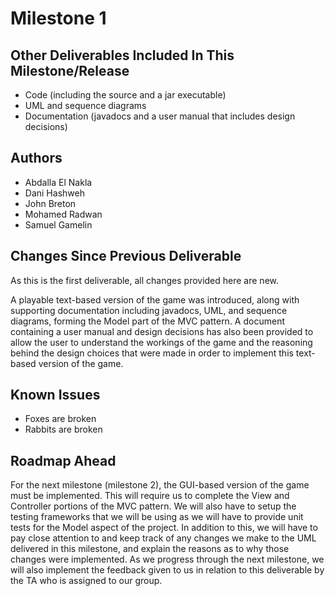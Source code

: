 # Milestone 1

## Other Deliverables Included In This Milestone/Release
- Code (including the source and a jar executable)
- UML and sequence diagrams
- Documentation (javadocs and a user manual that includes design decisions)

## Authors
- Abdalla El Nakla
- Dani Hashweh
- John Breton
- Mohamed Radwan
- Samuel Gamelin

## Changes Since Previous Deliverable
As this is the first deliverable, all changes provided here are new.

A playable text-based version of the game was introduced, along with supporting documentation
including javadocs, UML, and sequence diagrams, forming the Model part of the MVC pattern. A
document containing a user manual and design decisions has also been provided to allow the user
to understand the workings of the game and the reasoning behind the design choices that were made
in order to implement this text-based version of the game.

## Known Issues
- Foxes are broken
- Rabbits are broken
## Roadmap Ahead
For the next milestone (milestone 2), the GUI-based version of the game must be implemented. This will
require us to complete the View and Controller portions of the MVC pattern. We will also have to setup
the testing frameworks that we will be using as we will have to provide unit tests for the Model aspect
of the project. In addition to this, we will have to pay close attention to and keep track of any changes
we make to the UML delivered in this milestone, and explain the reasons as to why those changes were
implemented. As we progress through the next milestone, we will also implement the feedback given to us
in relation to this deliverable by the TA who is assigned to our group.
